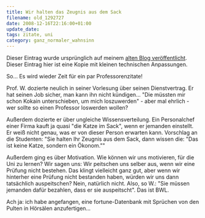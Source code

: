 ```yaml
---
title: Wir halten das Zeugnis aus dem Sack
filename: old_1292727
date: 2008-12-16T22:16:00+01:00
update_date:
tags: zitate, uni
category: ganz_normaler_wahnsinn
---
```

Dieser Eintrag wurde ursprünglich auf meinem [alten Blog veröffentlicht](https://stu.blogger.de/stories/1292727/). Dieser Eintrag hier ist eine Kopie mit kleinen technischen Anpassungen.

So… Es wird wieder Zeit für ein par Professorenzitate!

Prof. W. dozierte neulich in seiner Vorlesung über seinen Dienstvertrag. Er hat seinen Job sicher, man kann ihn nicht kündigen… "Die müssten mir schon Kokain unterschieben, um mich loszuwerden" - aber mal ehrlich - wer sollte so einen Professor loswerden wollen?

Außerdem dozierte er über ungleiche Wissensverteilung. Ein Personalchef einer Firma kauft ja quasi "die Katze im Sack", wenn er jemanden einstellt. Er weiß nicht genau, was er von dieser Person erwarten kann. Vorschlag an die Studenten: "Sie halten Ihr Zeugnis aus dem Sack, dann wissen die: "Das ist keine Katze, sondern ein Ökonom.""

Außerdem ging es über Motivation. Wie können wir uns motivieren, für die Uni zu lernen? Wir sagen uns: Wir peitschen uns selber aus, wenn wir eine Prüfung nicht bestehen. Das klingt vielleicht ganz gut, aber wenn wir hinterher eine Prüfung nicht bestanden haben, würden wir uns dann tatsächlich auspeitschen? Nein, natürlich nicht. Also, so W.: "Sie müssen jemanden dafür bezahlen, dass er sie auspeitscht". Das ist BWL.

Ach ja: ich habe angefangen, eine fortune-Datenbank mit Sprüchen von den Pulten in Hörsälen anzufertigen…
